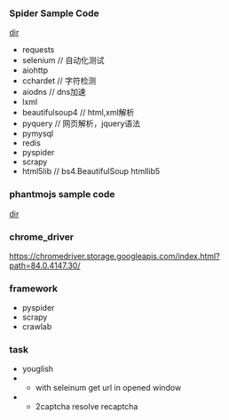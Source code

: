 
### Spider Sample Code
[dir](./sample/)
* requests
* selenium  // 自动化测试
* aiohttp
* cchardet // 字符检测
* aiodns // dns加速
* lxml
* beautifulsoup4  // html,xml解析
* pyquery // 网页解析，jquery语法
* pymysql
* redis
* pyspider
* scrapy
* html5lib // bs4.BeautifulSoup htmllib5

### phantmojs sample code
[dir](./phantmojs/examples/)


### chrome_driver
https://chromedriver.storage.googleapis.com/index.html?path=84.0.4147.30/


### framework
* pyspider
* scrapy
* crawlab

### task
* youglish
* * with seleinum get url in opened window
* * 2captcha resolve recaptcha
